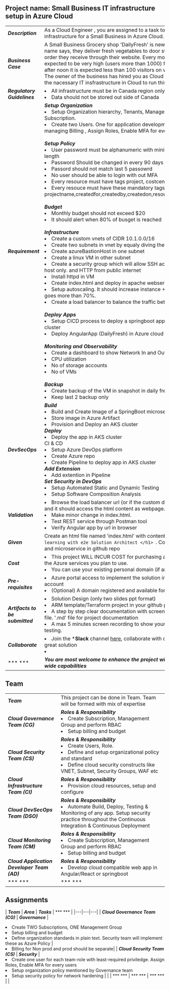 ## Project name: Small Business IT infrastructure setup in Azure Cloud

|   |   |
|---|---|
|  ***Description*** |  As a Cloud Engineer , you are assigned to a task to setup required infrastructure for a Small Business in Azure Cloud. | 
| ***Business Case***  |  A Small Business Grocery shop 'DailyFresh' is new in town. As the name says, they deliver fresh vegetables to door steps based on the order they receive through their website. Every morning the traffic is expected to be very high (users more than 1000) for grocery order. after noon it is expected less than 100 visitors on website<br> The owner of the business has hired you as Cloud Engineer to setup the nacessary IT insfrastructure in Cloud to run this business |
|  ***Regulatory Guidelines*** | <li> All infrastructure must be in Canada region only <li> Data should not be stored out side of Canada |
|  ***Requirement*** | ***Setup Organization*** <br> <li> Setup Organization hierarchy, Tenants, Management Group , Subscription. <li> Create two Users. One for application development. Another for managing Billing , Assign Roles, Enable MFA for every users <br><br> ***Setup Policy*** <br> <li> User password must be alphanumeric with minimum 15 max 25 length <li> Password Should be changed in every 90 days <li> Passord should not match last 5 passowrd <li> No user should be able to login with out MFA <li> Every resource must have tags project, costcenter, createdby <li> Every resouce must have these mandatory tags attached. projectname,createdfor,createdby,createdon,resourcename,costcenter  <br><br> ***Budget*** <li> Monthly budget should not exceed $20 <li> It should alert when 80% of busget is reached  <br><br> ***Infrastructure*** <li> Create a custom vnets of CIDR 10.1.0.0/16 <li> Create two subnets in  vnet by equaly diving the ip range <li> Create azureBastionHost in one subnet <li> Create a linux VM in other subnet <li> Create a security group which will allow SSH access from bastion host only. and HTTP from public internet <li> Install httpd in VM <li> Create index.html and deploy in apache webserver <li> Setup autoscaling. It should increase instance +1 when CPU usage goes more than 70%. <li> Create a load balancer to balance the traffic between VMs  <br><br>***Deploy Apps*** <br> <li> Setup CICD process to deploy a springboot application in AKS cluster <li> Deploy AngularApp (DailyFresh) in Azure cloud <br><br> ***Monitoring and Observability*** <li> Create a dashboard to show Network In and Out traffic trend <li> CPU utilization <li> No of storage accounts <li> No of VMs <br><br> ***Backup*** <li> Create backup of the VM in snapshot in daily frequency. <li> Keep last 2 backup only|
| ***DevSecOps***  |  ***Build*** <br> <li> Build and Create Image of a SpringBoot microservice <li> Store image in Azure Artifact <li> Provision and Deploy an AKS cluster  <br> ***Deploy*** <br><li> Deploy the app in AKS cluster <br> CI & CD <br><li> Setup Azure DevOps platform <li> Create Azure repo <li> Create Pipeline to deploy app in AKS cluster <br> ***Add Extension*** <br><li> Add extention in Pipeline <br> ***Set Security in DevOps*** <br><li> Setup Automated Static and Dynamic Testing <li> Setup Software Composition Analysis |
| ***Validation***  |  <li> Browse the load balancer url (or if the custom domain is mapped) and it should access the html content as webpage. <li> Make minor change in index.html. <li> Test REST service through Postman tool <li> Verify Angular app by url in browser|
| ***Given***  |  Create an html file named 'index.html' with content > ``` <h1> Happy learning with e2e Solution Architect </h1>  ```. Code for Angular app and microservice in github repo  |
| ***Cost***  |  <li> This project WILL INCUR COST for purchasing a domain as well as the Azure services you plan to use. <li> You can use your existing personal domain (if any)|
| ***Pre-requisites***  |  <li> Azure portal access to implement the solution in your own Azure account <li> (Optional) A domain registered and available for use in this project  |
| ***Artifacts to be submitted***  |  <li> Solution Design (only two slides ppt format)  <li> ARM template/Terraform project in your github public repository <li> A step by step clear documentation with screenshot in Markdown file. '.md' file for project documentation  <li> A max 5 minutes screen recording to show your implemetation and testing. |
| ***Collaborate***  |  <li> Join the ***Slack** channel [here](https://talentdevelop-u8d3237.slack.com/archives/C04KCD5HPC1), collaborate with others to create a great solution <li>  |
| *** ***  |  ***You are most welcome to enhance the project with more detail and wide capabilities*** |


## Team

|   |   |
|---|---|
|  ***Team*** |  This project can be done in Team. Team will be formed with mix of expertise | 
|  ***Cloud Governance Team (CG)*** |  ***Roles & Responsibility*** <br><li> Create Subscription, Management Group and perform RBAC <li> Setup billing and budget |
|  ***Cloud Security Team (CS)*** |  ***Roles & Responsibility*** <br><li> Create Users, Role. <li> Define and setup organizational policy and standard <li> Define cloud security constructs like VNET, Subnet, Security Groups, WAF etc |
|  ***Cloud Infrastructure Team (CI)*** |  ***Roles & Responsibility*** <br><li> Provision cloud resources, setup and configure | 
|  ***Cloud DevSecOps Team (DSO)*** |  ***Roles & Responsibility*** <br><li>  Automate Build, Deploy, Testing & Monitoring of any app. Setup security practice throughout the Continuous Integration & Continuous Deployment |
|  ***Cloud Monitoring Team (CM)*** |  ***Roles & Responsibility*** <br><li> Create Subscription, Management Group and perform RBAC<li> Setup billing and budget |
|  ***Cloud Application Developer Team (AD)*** |  ***Roles & Responsibility*** <br><li> Develop cloud compatible web app in Angular/React or springboot |
| *** ***  |  *** *** |


## Assignments

|  ***Team*** |  ***Area*** |  ***Tasks*** | *** *** |
|---|---|---|
|  ***Cloud Governance Team (CG)*** | ***Governance***  | <li> Create TWO Subscriptions, ONE Management Group <li> Setup billing and budget <li> Define organization standards in plain text. Security team will implement these as Azure Policy | <li> Billing for Non prod and prod should be separate|
|  ***Cloud Security Team (CS)*** | ***Security***  | <li>  Create one user for each team-role with least-required priviledge. Assign Roles, Enable MFA for every users <li> Setup organization policy mentioned by Governance team <li> Setup security policy for network hardening | |
| *** ***  |  *** *** |  *** *** | |
